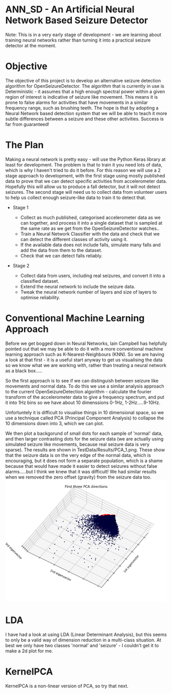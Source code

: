 ANN_SD - An Artificial Neural Network Based Seizure Detector
============================================================

Note:  This is in a very early stage of development - we are learning
about training neural networks rather than turning it into a practical 
seizure detector at the moment.

Objective
=========
The objective of this project is to develop an alternative seizure detection
algorithm for OpenSeizureDetector.   The algorithm that is currently in use
is Deterministic - it assumes that a high enough spectral power within
a given region of interest is indicative of seizure like movement.   This means
it is prone to false alarms for activities that have movements in a similar
frequency range, such as brushing teeth.
The hope is that by adopting a Neural Network based detection system that
we will be able to teach it more subtle differences between a seizure and
these other activities.
Success is far from guaranteed!

The Plan
========
Making a neural network is pretty easy - will use the Python Keras library at
least for development.
The problem is that to train it you need lots of data, which is why I haven't 
tried to do it before.   For this reason we will use a 2 stage approach to
development, with the first stage using mostly published data to prove that
we can detect specific activities from accelerometer data.   Hopefully this
will allow us to produce a fall detector, but it will not detect seizures.
The second stage will need us to collect data from volunteer users to help us
collect enough seizure-like data to train it to detect that.

* Stage 1
  *  Collect as much published, categorised accelerometer data as we can 
  together, and process it into a single dataset that is sampled at the same
  rate as we get from the OpenSeizureDetector watches..
  *  Train a Neural Network Classifier with the data and check that we can 
  detect the different classes of activity using it.
  *  If the available data does not include falls, simulate many falls
  and add the data from them to the dataset.
  *  Check that we can detect falls reliably.
  
* Stage 2
  *  Collect data from users, including real seizures, and convert it into a
  classified dataset.
  *  Extend the neural network to include the seizure data.
  *  Tweak the neural network number of layers and size of layers to optimise
  reliability.


Conventional Machine Learning Approach
======================================
Before we get bogged down in Neural Networks, Iain Campbell has helpfully
pointed out that we may be able to do it with a more conventional
machine learning approach such as K-Nearest-Neighbours (KNN).
So we are having a look at that first - it is a useful start anyway
to get us visualising the data so we know what we are working with, rather
than treating a neural network as a black box.....

So the first approach is to see if we can distinguish between seizure like
movements and normal data.  To do this we use a similar analysis approach
to the current OpenSeizureDetection algorithm - calculate the fourier transform
of the accelerometer data to give a frequency spectrum, and put it into
1Hz bins so we have about 10 dimenssions 0-1Hz, 1-2Hz.....9-10Hz.

Unfortuntely it is difficult to visualise things in 10 dimensional space,
so we use a technique called PCA (Principal Component Analysis) to collapse
the 10 dimensions down into 3, which we can plot.

We then plot a backgorund of small dots for each sample of 'normal' data,
and then larger contrasting dots for the seizure data (we are actually using
simulated seizure like movements, because real seizure data is very sparse).
The results are shown in TestData/Results/PCA_1.png.   These show that the
seizure data is on the very edge of the normal data, which is encouraging,
but it does not form a separate population, which is a shame because that
would have made it easier to detect seizures without false alarms.....but
I think we knew that it was difficult!  We had similar results when we
removed the zero offset (gravity) from the seizure data too.
![PCA_1.png - Results from PCA analysis of normal and simulated seizures](https://raw.githubusercontent.com/OpenSeizureDetector/ANN_SD/master/TestData/Results/PCA_1.png)

LDA
===
I have had a look at using LDA (Linear Determinant Analysis), but this seems
to only be a valid way of dimension reduction in a multi-class situation.
At best we only have two classes 'normal' and 'seizure' - I couldn't get it
to make a 2d plot for me.

KernelPCA
=========
KernelPCA is a non-linear version of PCA, so try that next.
